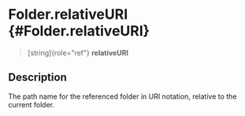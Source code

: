 Folder.relativeURI {#Folder.relativeURI}
==================

> [string]{role="ref"} **relativeURI**

Description
-----------

The path name for the referenced folder in URI notation, relative to the
current folder.
